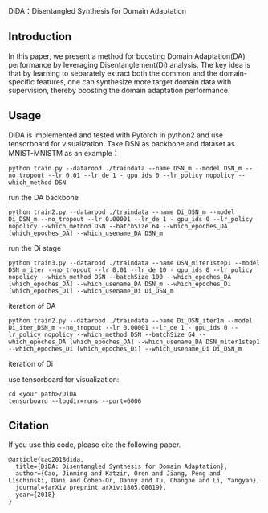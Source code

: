 DiDA：Disentangled Synthesis for Domain Adaptation
## Introduction
In this paper, we present a method for boosting Domain Adaptation(DA) performance by leveraging Disentanglement(Di) analysis. The key idea is that by learning to separately extract both the common and the domain-specific features, one can synthesize more target domain data with supervision, thereby boosting the domain adaptation performance. 

## Usage
DiDA is implemented and tested with Pytorch in python2 and use tensorboard for visualization.
Take DSN as backbone and dataset as MNIST-MNISTM as an example：

```
python train.py --datarood ./traindata --name DSN_m --model DSN_m --no_tropout --lr 0.01 --lr_de 1 - gpu_ids 0 --lr_policy nopolicy --which_method DSN
```
run the DA backbone
```
python train2.py --datarood ./traindata --name Di_DSN_m --model Di_DSN_m --no_tropout --lr 0.00001 --lr_de 1 - gpu_ids 0 --lr_policy nopolicy --which_method DSN --batchSize 64 --which_epoches_DA [which_epoches_DA] --which_usename_DA DSN_m
```
run the Di stage
```
python train3.py --datarood ./traindata --name DSN_miter1step1 --model DSN_m_iter --no_tropout --lr 0.01 --lr_de 10 - gpu_ids 0 --lr_policy nopolicy --which_method DSN --batchSize 100 --which_epoches_DA [which_epoches_DA] --which_usename_DA DSN_m --which_epoches_Di [which_epoches_Di] --which_usename_Di Di_DSN_m 
```
iteration of DA
```
python train2.py --datarood ./traindata --name Di_DSN_iter1m --model Di_iter_DSN_m --no_tropout --lr 0.00001 --lr_de 1 - gpu_ids 0 --lr_policy nopolicy --which_method DSN --batchSize 64 --which_epoches_DA [which_epoches_DA] --which_usename_DA DSN_miter1step1 --which_epoches_Di [which_epoches_Di] --which_usename_Di Di_DSN_m 
```
iteration of Di

use tensorboard for visualization:
```
cd <your path>/DiDA
tensorboard --logdir=runs --port=6006
```

## Citation
If you use this code, please cite the following paper.
```
@article{cao2018dida,
  title={DiDA: Disentangled Synthesis for Domain Adaptation},
  author={Cao, Jinming and Katzir, Oren and Jiang, Peng and Lischinski, Dani and Cohen-Or, Danny and Tu, Changhe and Li, Yangyan},
  journal={arXiv preprint arXiv:1805.08019},
  year={2018}
}
```
